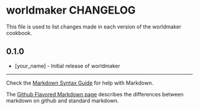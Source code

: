 worldmaker CHANGELOG
====================

This file is used to list changes made in each version of the worldmaker cookbook.

0.1.0
-----
- [your_name] - Initial release of worldmaker

- - -
Check the [Markdown Syntax Guide](http://daringfireball.net/projects/markdown/syntax) for help with Markdown.

The [Github Flavored Markdown page](http://github.github.com/github-flavored-markdown/) describes the differences between markdown on github and standard markdown.
